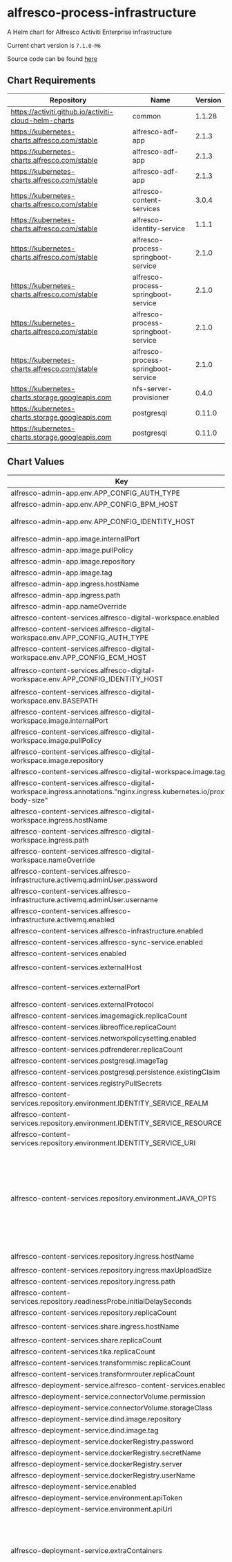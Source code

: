 alfresco-process-infrastructure
===============================
A Helm chart for Alfresco Activiti Enterprise infrastructure

Current chart version is `7.1.0-M6`

Source code can be found [here](https://github.com/Alfresco/alfresco-process-infrastructure)

## Chart Requirements

| Repository | Name | Version |
|------------|------|---------|
| https://activiti.github.io/activiti-cloud-helm-charts | common | 1.1.28 |
| https://kubernetes-charts.alfresco.com/stable | alfresco-adf-app | 2.1.3 |
| https://kubernetes-charts.alfresco.com/stable | alfresco-adf-app | 2.1.3 |
| https://kubernetes-charts.alfresco.com/stable | alfresco-adf-app | 2.1.3 |
| https://kubernetes-charts.alfresco.com/stable | alfresco-content-services | 3.0.4 |
| https://kubernetes-charts.alfresco.com/stable | alfresco-identity-service | 1.1.1 |
| https://kubernetes-charts.alfresco.com/stable | alfresco-process-springboot-service | 2.1.0 |
| https://kubernetes-charts.alfresco.com/stable | alfresco-process-springboot-service | 2.1.0 |
| https://kubernetes-charts.alfresco.com/stable | alfresco-process-springboot-service | 2.1.0 |
| https://kubernetes-charts.alfresco.com/stable | alfresco-process-springboot-service | 2.1.0 |
| https://kubernetes-charts.storage.googleapis.com | nfs-server-provisioner | 0.4.0 |
| https://kubernetes-charts.storage.googleapis.com | postgresql | 0.11.0 |
| https://kubernetes-charts.storage.googleapis.com | postgresql | 0.11.0 |

## Chart Values

| Key | Type | Default | Description |
|-----|------|---------|-------------|
| alfresco-admin-app.env.APP_CONFIG_AUTH_TYPE | string | `"OAUTH"` |  |
| alfresco-admin-app.env.APP_CONFIG_BPM_HOST | string | `"{{ include \"common.gateway-url\" . }}"` |  |
| alfresco-admin-app.env.APP_CONFIG_IDENTITY_HOST | string | `"{{ include \"common.keycloak-url\" . }}/admin/realms/{{ include \"common.keycloak-realm\" . }}"` |  |
| alfresco-admin-app.image.internalPort | int | `8080` |  |
| alfresco-admin-app.image.pullPolicy | string | `"IfNotPresent"` |  |
| alfresco-admin-app.image.repository | string | `"quay.io/alfresco/alfresco-admin-app"` |  |
| alfresco-admin-app.image.tag | string | `"7.1.0.M6"` |  |
| alfresco-admin-app.ingress.hostName | string | `nil` |  |
| alfresco-admin-app.ingress.path | string | `"/admin"` |  |
| alfresco-admin-app.nameOverride | string | `"alfresco-admin-app"` |  |
| alfresco-content-services.alfresco-digital-workspace.enabled | bool | `false` |  |
| alfresco-content-services.alfresco-digital-workspace.env.APP_CONFIG_AUTH_TYPE | string | `"OAUTH"` |  |
| alfresco-content-services.alfresco-digital-workspace.env.APP_CONFIG_ECM_HOST | string | `"{{ include \"alfresco-process-infrastructure.acs-url\" . }}"` |  |
| alfresco-content-services.alfresco-digital-workspace.env.APP_CONFIG_IDENTITY_HOST | string | `"{{ include \"common.keycloak-url\" . }}/admin/realms/{{ include \"common.keycloak-realm\" . }}"` |  |
| alfresco-content-services.alfresco-digital-workspace.env.BASEPATH | string | `"{{ .Values.ingress.path }}/"` |  |
| alfresco-content-services.alfresco-digital-workspace.image.internalPort | int | `8080` |  |
| alfresco-content-services.alfresco-digital-workspace.image.pullPolicy | string | `"IfNotPresent"` |  |
| alfresco-content-services.alfresco-digital-workspace.image.repository | string | `"quay.io/alfresco/alfresco-digital-workspace"` |  |
| alfresco-content-services.alfresco-digital-workspace.image.tag | string | `"1.3.0"` |  |
| alfresco-content-services.alfresco-digital-workspace.ingress.annotations."nginx.ingress.kubernetes.io/proxy-body-size" | string | `"500m"` |  |
| alfresco-content-services.alfresco-digital-workspace.ingress.hostName | string | `"{{ include \"alfresco-process-infrastructure.acs-host\" . }}"` |  |
| alfresco-content-services.alfresco-digital-workspace.ingress.path | string | `"/workspace"` |  |
| alfresco-content-services.alfresco-digital-workspace.nameOverride | string | `"alfresco-digital-workspace"` |  |
| alfresco-content-services.alfresco-infrastructure.activemq.adminUser.password | string | `"admin"` |  |
| alfresco-content-services.alfresco-infrastructure.activemq.adminUser.username | string | `"admin"` |  |
| alfresco-content-services.alfresco-infrastructure.activemq.enabled | bool | `true` |  |
| alfresco-content-services.alfresco-infrastructure.enabled | bool | `false` |  |
| alfresco-content-services.alfresco-sync-service.enabled | bool | `false` |  |
| alfresco-content-services.enabled | bool | `false` |  |
| alfresco-content-services.externalHost | string | `"{{ template \"alfresco-process-infrastructure.acs-host\" . }}"` |  |
| alfresco-content-services.externalPort | string | `"{{ if eq \"true\" (toString .Values.global.gateway.http) }}80{{ else }}443{{ end }}"` |  |
| alfresco-content-services.externalProtocol | string | `"{{ template \"common.gateway-proto\" . }}"` |  |
| alfresco-content-services.imagemagick.replicaCount | int | `1` |  |
| alfresco-content-services.libreoffice.replicaCount | int | `1` |  |
| alfresco-content-services.networkpolicysetting.enabled | bool | `false` |  |
| alfresco-content-services.pdfrenderer.replicaCount | int | `1` |  |
| alfresco-content-services.postgresql.imageTag | string | `"11.3"` |  |
| alfresco-content-services.postgresql.persistence.existingClaim | string | `nil` |  |
| alfresco-content-services.registryPullSecrets | string | `"quay-registry-secret"` |  |
| alfresco-content-services.repository.environment.IDENTITY_SERVICE_REALM | string | `"alfresco"` |  |
| alfresco-content-services.repository.environment.IDENTITY_SERVICE_RESOURCE | string | `"activiti"` |  |
| alfresco-content-services.repository.environment.IDENTITY_SERVICE_URI | string | `"{{ template \"alfresco-process-infrastructure.keycloak-url\" . }}"` |  |
| alfresco-content-services.repository.environment.JAVA_OPTS | string | `" -Dsolr.base.url=/solr -Dsolr.secureComms=none -Dindex.subsystem.name=solr6 -Dalfresco.cluster.enabled=true -Ddeployment.method=HELM_CHART -Xms1800M -Xmx1800M -Dauthentication.chain=identity-service1:identity-service,alfrescoNtlm1:alfrescoNtlm -Didentity-service.enable-basic-auth=true -Didentity-service.authentication.validation.failure.silent=false -Didentity-service.auth-server-url=\"$IDENTITY_SERVICE_URI\" -Didentity-service.realm=\"$IDENTITY_SERVICE_REALM\" -Didentity-service.resource=\"$IDENTITY_SERVICE_RESOURCE\" -Dlocal.transform.service.enabled=false -Dtransform.service.enabled=false "` |  |
| alfresco-content-services.repository.ingress.hostName | string | `"{{ template \"alfresco-process-infrastructure.acs-host\" . }}"` |  |
| alfresco-content-services.repository.ingress.maxUploadSize | string | `"500m"` |  |
| alfresco-content-services.repository.ingress.path | string | `"/alfresco"` |  |
| alfresco-content-services.repository.readinessProbe.initialDelaySeconds | int | `140` |  |
| alfresco-content-services.repository.replicaCount | int | `1` |  |
| alfresco-content-services.share.ingress.hostName | string | `"{{ template \"alfresco-process-infrastructure.acs-host\" . }}"` |  |
| alfresco-content-services.share.replicaCount | int | `1` |  |
| alfresco-content-services.tika.replicaCount | int | `1` |  |
| alfresco-content-services.transformmisc.replicaCount | int | `1` |  |
| alfresco-content-services.transformrouter.replicaCount | int | `1` |  |
| alfresco-deployment-service.alfresco-content-services.enabled | bool | `false` |  |
| alfresco-deployment-service.connectorVolume.permission | string | `""` |  |
| alfresco-deployment-service.connectorVolume.storageClass | string | `""` |  |
| alfresco-deployment-service.dind.image.repository | string | `"docker"` |  |
| alfresco-deployment-service.dind.image.tag | string | `"18.06.1-dind"` |  |
| alfresco-deployment-service.dockerRegistry.password | string | `""` |  |
| alfresco-deployment-service.dockerRegistry.secretName | string | `"aps2-registry-secret"` |  |
| alfresco-deployment-service.dockerRegistry.server | string | `""` |  |
| alfresco-deployment-service.dockerRegistry.userName | string | `""` |  |
| alfresco-deployment-service.enabled | bool | `true` |  |
| alfresco-deployment-service.environment.apiToken | string | `""` |  |
| alfresco-deployment-service.environment.apiUrl | string | `""` |  |
| alfresco-deployment-service.extraContainers | string | `"- name: dind\n  image: \"{{ .Values.dind.image.repository }}:{{ .Values.dind.image.tag }}\"\n  imagePullPolicy: IfNotPresent\n  securityContext:\n    privileged: true\n  tty: true\n  env:\n  - name: DOCKER_HOST\n    value: tcp://localhost:2375\n  resources:\n    requests:\n      cpu: 1\n      memory: 1024Mi\n    limits:\n      cpu: 2\n      memory: 2048Mi\n  volumeMounts:\n  - mountPath: /var/lib/docker\n    name: docker-daemon\n"` |  |
| alfresco-deployment-service.extraEnv | string | `"- name: DOCKER_HOST\n  value: tcp://localhost:2375\n- name: SERVER_PORT\n  value: \"8080\"\n- name: SERVER_SERVLET_CONTEXTPATH\n  value: \"{{ .Values.ingress.path }}\"\n- name: SERVER_USEFORWARDHEADERS\n  value: \"true\"\n- name: SERVER_TOMCAT_INTERNALPROXIES\n  value: \".*\"\n- name: MANAGEMENT_ENDPOINTS_WEB_EXPOSURE_INCLUDE\n  value: \"*\"\n- name: KEYCLOAK_AUTH_SERVER_URL\n  value: '{{ include \"common.keycloak-url\" . }}'\n- name: DOCKER_REGISTRY_SERVER\n  value: \"{{ .Values.dockerRegistry.server }}\"\n- name: DOCKER_REGISTRY_USERNAME\n  value: \"{{ .Values.dockerRegistry.userName }}\"\n- name: DOCKER_REGISTRY_PASSWORD\n  value: '{{ .Values.dockerRegistry.password }}'\n- name: DOCKER_REGISTRY_SECRET_NAME\n  value: \"{{ .Values.dockerRegistry.secretName }}\"\n- name: DOCKER_REGISTRY_IMAGE_TAG\n  value: \"develop\"\n- name: CONTENT_SERVICE_BASE_URL\n  value: '{{ template \"alfresco-process-infrastructure.acs-url\" . }}'\n- name: CONTENT_SERVICE_ENABLED\n  value: '{{ index .Values \"alfresco-content-services\" \"enabled\" }}'\n- name: MODELING_URL\n  value: '{{ include \"common.gateway-url\" . }}/modeling-service'\n- name: ENVIRONMENT_HOST_URL\n  value: '{{ include \"common.gateway-url\" . }}'\n- name: ENVIRONMENT_API_URL\n  value: \"{{ .Values.environment.apiUrl }}\"\n- name: ENVIRONMENT_API_TOKEN\n  value: \"{{ .Values.environment.apiToken }}\"\n- name: CONNECTOR_VOLUME_STORAGE_CLASS\n  value: \"{{ .Values.connectorVolume.storageClass }}\"\n- name: CONNECTOR_VOLUME_PERMISSION\n  value: \"{{ .Values.connectorVolume.permission }}\"\n"` |  |
| alfresco-deployment-service.extraInit.image.repository | string | `"bitnami/minideb-extras"` |  |
| alfresco-deployment-service.extraInit.image.tag | string | `"stretch"` |  |
| alfresco-deployment-service.extraInitContainers | string | `"{{- if index .Values \"alfresco-content-services\" \"enabled\" -}}\n- name: wait-for-acs\n  image: \"{{ .Values.init.image.repository }}:{{ .Values.init.image.tag }}\"\n  imagePullPolicy: IfNotPresent\n  command:\n    - sh\n    - -c\n    - |\n      until printf \".\" \u0026\u0026 nc -z -w 2 {{ .Release.Name }}-alfresco-cs-repository 80; do\n          sleep 2;\n      done;\n\n      echo 'ACS OK ✓'\n- name: init-acs\n  image: \"{{ .Values.extraInit.image.repository }}:{{ .Values.extraInit.image.tag }}\"\n  command: [\"/bin/bash\"]\n  args:\n    - -c\n    - /tmp/init/setup_acs.sh\n  env:\n    - name: \"GATEWAY_URL\"\n      value: {{ template \"alfresco-process-infrastructure.acs-url\" . }}\n  volumeMounts:\n    - name: config\n      mountPath: /tmp/init\n{{- end -}}\n"` |  |
| alfresco-deployment-service.extraVolumeMounts | string | `"- name: license\n  mountPath: \"/root/.activiti/enterprise-license/\"\n  readOnly: true\n"` |  |
| alfresco-deployment-service.extraVolumes | string | `"- name: config\n  configMap:\n    name: {{ .Release.Name }}-deployment-config\n    defaultMode: 0744\n- name: docker-daemon\n  emptyDir: {}\n- name: license\n  secret:\n    secretName: licenseaps\n"` |  |
| alfresco-deployment-service.image.pullPolicy | string | `"Always"` |  |
| alfresco-deployment-service.image.repository | string | `"quay.io/alfresco/alfresco-deployment-service"` |  |
| alfresco-deployment-service.image.tag | string | `"develop"` |  |
| alfresco-deployment-service.ingress.enabled | bool | `true` |  |
| alfresco-deployment-service.ingress.path | string | `"/deployment-service"` |  |
| alfresco-deployment-service.postgres.enabled | bool | `true` |  |
| alfresco-deployment-service.postgres.name | string | `"postgresql-ads"` |  |
| alfresco-deployment-service.postgres.password | string | `"alfresco"` |  |
| alfresco-deployment-service.postgres.username | string | `"alfresco"` |  |
| alfresco-deployment-service.probePath | string | `"{{ .Values.ingress.path }}/actuator/health"` |  |
| alfresco-deployment-service.rabbitmq.enabled | bool | `false` |  |
| alfresco-deployment-service.rbac.create | bool | `false` |  |
| alfresco-deployment-service.serviceAccount.create | bool | `false` |  |
| alfresco-digital-workspace.enabled | bool | `false` |  |
| alfresco-digital-workspace.env.APP_CONFIG_AUTH_TYPE | string | `"OAUTH"` |  |
| alfresco-digital-workspace.env.APP_CONFIG_ECM_HOST | string | `"{{ include \"alfresco-process-infrastructure.acs-url\" . }}"` |  |
| alfresco-digital-workspace.env.APP_CONFIG_IDENTITY_HOST | string | `"{{ include \"common.keycloak-url\" . }}/admin/realms/{{ include \"common.keycloak-realm\" . }}"` |  |
| alfresco-digital-workspace.env.BASEPATH | string | `"{{ .Values.ingress.path }}/"` |  |
| alfresco-digital-workspace.image.internalPort | int | `8080` |  |
| alfresco-digital-workspace.image.pullPolicy | string | `"IfNotPresent"` |  |
| alfresco-digital-workspace.image.repository | string | `"quay.io/alfresco/alfresco-digital-workspace"` |  |
| alfresco-digital-workspace.image.tag | string | `"1.3.0"` |  |
| alfresco-digital-workspace.ingress.annotations."nginx.ingress.kubernetes.io/proxy-body-size" | string | `"500m"` |  |
| alfresco-digital-workspace.ingress.hostName | string | `"{{ include \"alfresco-process-infrastructure.acs-host\" . }}"` |  |
| alfresco-digital-workspace.ingress.path | string | `"/workspace"` |  |
| alfresco-digital-workspace.nameOverride | string | `"alfresco-digital-workspace"` |  |
| alfresco-dmn-simulation-service.extraEnv | string | `"- name: SERVER_PORT\n  value: \"8080\"\n- name: SERVER_SERVLET_CONTEXTPATH\n  value: \"{{ .Values.ingress.path }}\"\n- name: SERVER_USEFORWARDHEADERS\n  value: \"true\"\n- name: SERVER_TOMCAT_INTERNALPROXIES\n  value: \".*\"\n- name: MANAGEMENT_ENDPOINTS_WEB_EXPOSURE_INCLUDE\n  value: \"*\"\n"` |  |
| alfresco-dmn-simulation-service.extraVolumeMounts | string | `"- name: license\n  mountPath: \"/root/.activiti/enterprise-license/\"\n  readOnly: true\n"` |  |
| alfresco-dmn-simulation-service.extraVolumes | string | `"- name: license\n  secret:\n    secretName: licenseaps\n"` |  |
| alfresco-dmn-simulation-service.image.pullPolicy | string | `"IfNotPresent"` |  |
| alfresco-dmn-simulation-service.image.repository | string | `"quay.io/alfresco/alfresco-dmn-simulation-service"` |  |
| alfresco-dmn-simulation-service.image.tag | string | `"develop"` |  |
| alfresco-dmn-simulation-service.ingress.enabled | bool | `true` |  |
| alfresco-dmn-simulation-service.ingress.path | string | `"/dmn-service"` |  |
| alfresco-dmn-simulation-service.nameOverride | string | `"alfresco-dmn-simulation-service"` |  |
| alfresco-dmn-simulation-service.probePath | string | `"{{ .Values.ingress.path }}/actuator/health"` |  |
| alfresco-dmn-simulation-service.rbac.create | bool | `false` |  |
| alfresco-dmn-simulation-service.serviceAccount.create | bool | `false` |  |
| alfresco-identity-service.ingress.annotations."nginx.ingress.kubernetes.io/enable-cors" | string | `"false"` |  |
| alfresco-identity-service.ingress.enabled | bool | `true` |  |
| alfresco-infrastructure.activemq.enabled | bool | `false` |  |
| alfresco-infrastructure.alfresco-event-gateway.enabled | bool | `false` |  |
| alfresco-infrastructure.alfresco-identity-service.enabled | bool | `true` |  |
| alfresco-infrastructure.alfresco-identity-service.ingress.enabled | bool | `false` |  |
| alfresco-infrastructure.alfresco-identity-service.keycloak.keycloak.extraArgs | string | `"-Dkeycloak.import=/realm/alfresco-aps-realm.json"` |  |
| alfresco-infrastructure.alfresco-identity-service.keycloak.keycloak.extraEnv | string | `"- name: PROXY_ADDRESS_FORWARDING\n  value: \"true\"\n"` |  |
| alfresco-infrastructure.alfresco-identity-service.keycloak.keycloak.service.port | int | `80` |  |
| alfresco-infrastructure.alfresco-identity-service.keycloak.postgresql.imageTag | string | `"11.3"` |  |
| alfresco-infrastructure.alfresco-identity-service.keycloak.postgresql.persistence.existingClaim | string | `nil` |  |
| alfresco-infrastructure.alfresco-identity-service.realm.alfresco.client.redirectUris[0] | string | `"*"` |  |
| alfresco-infrastructure.alfresco-identity-service.realm.alfresco.client.webOrigins[0] | string | `"*"` |  |
| alfresco-infrastructure.enabled | bool | `true` |  |
| alfresco-infrastructure.nginx-ingress.controller.scope.enabled | bool | `false` |  |
| alfresco-infrastructure.nginx-ingress.enabled | bool | `false` |  |
| alfresco-infrastructure.persistence.enabled | bool | `false` |  |
| alfresco-modeling-app.env.APP_CONFIG_AUTH_TYPE | string | `"OAUTH"` |  |
| alfresco-modeling-app.env.APP_CONFIG_BPM_HOST | string | `"{{ include \"common.gateway-url\" . }}"` |  |
| alfresco-modeling-app.env.APP_CONFIG_ECM_HOST | string | `"{{ include \"common.gateway-url\" . }}"` |  |
| alfresco-modeling-app.env.APP_CONFIG_IDENTITY_HOST | string | `"{{ include \"common.keycloak-url\" . }}/admin/realms/{{ include \"common.keycloak-realm\" . }}"` |  |
| alfresco-modeling-app.env.APP_CONFIG_OAUTH2_SILENT_LOGIN | string | `"true"` |  |
| alfresco-modeling-app.image.pullPolicy | string | `"IfNotPresent"` |  |
| alfresco-modeling-app.image.repository | string | `"quay.io/alfresco/alfresco-modeling-app"` |  |
| alfresco-modeling-app.image.tag | string | `"7.1.0.M6"` |  |
| alfresco-modeling-app.ingress.path | string | `"/modeling"` |  |
| alfresco-modeling-app.nameOverride | string | `"alfresco-modeling-app"` |  |
| alfresco-modeling-service.extraEnv | string | `"- name: SERVER_PORT\n  value: \"8080\"\n- name: SERVER_SERVLET_CONTEXTPATH\n  value: \"{{ .Values.ingress.path }}\"\n- name: SERVER_USEFORWARDHEADERS\n  value: \"true\"\n- name: SERVER_TOMCAT_INTERNALPROXIES\n  value: \".*\"\n- name: MANAGEMENT_ENDPOINTS_WEB_EXPOSURE_INCLUDE\n  value: \"*\"\n"` |  |
| alfresco-modeling-service.extraVolumeMounts | string | `"- name: license\n  mountPath: \"/root/.activiti/enterprise-license/\"\n  readOnly: true\n"` |  |
| alfresco-modeling-service.extraVolumes | string | `"- name: license\n  secret:\n    secretName: licenseaps\n"` |  |
| alfresco-modeling-service.image.pullPolicy | string | `"Always"` |  |
| alfresco-modeling-service.image.repository | string | `"quay.io/alfresco/alfresco-modeling-service"` |  |
| alfresco-modeling-service.image.tag | string | `"develop"` |  |
| alfresco-modeling-service.ingress.enabled | bool | `true` |  |
| alfresco-modeling-service.ingress.path | string | `"/modeling-service"` |  |
| alfresco-modeling-service.nameOverride | string | `"alfresco-modeling-service"` |  |
| alfresco-modeling-service.postgres.enabled | bool | `true` |  |
| alfresco-modeling-service.postgres.name | string | `"postgresql-ams"` |  |
| alfresco-modeling-service.postgres.password | string | `"alfresco"` |  |
| alfresco-modeling-service.postgres.username | string | `"alfresco"` |  |
| alfresco-modeling-service.probePath | string | `"{{ .Values.ingress.path }}/actuator/health"` |  |
| alfresco-modeling-service.rbac.create | bool | `false` |  |
| alfresco-modeling-service.serviceAccount.create | bool | `false` |  |
| alfresco-script-model-runtime.content.client.id | string | `""` |  |
| alfresco-script-model-runtime.content.client.secret | string | `""` |  |
| alfresco-script-model-runtime.content.service.path | string | `"alfresco"` |  |
| alfresco-script-model-runtime.extraEnv | string | `"- name: SERVER_PORT\n  value: \"8080\"\n- name: SERVER_SERVLET_CONTEXTPATH\n  value: \"{{ .Values.ingress.path }}\"\n- name: SERVER_USEFORWARDHEADERS\n  value: \"true\"\n- name: SERVER_TOMCAT_INTERNALPROXIES\n  value: \".*\"\n- name: MANAGEMENT_ENDPOINTS_WEB_EXPOSURE_INCLUDE\n  value: \"*\"\n- name: ACT_KEYCLOAK_URL\n  value: '{{ include \"common.keycloak-url\" . }}'\n- name: CONTENT_CLIENT_ID\n  value: \"{{ .Values.content.client.id }}\"\n- name: CONTENT_CLIENT_SECRET\n  value: \"{{ .Values.content.client.secret }}\"\n- name: CONTENT_SERVICE_URL\n  value: '{{ template \"alfresco-process-infrastructure.acs-url\" . }}'\n- name: CONTENT_SERVICE_PATH\n  value: \"{{ .Values.content.service.path }}\"\n"` |  |
| alfresco-script-model-runtime.extraVolumeMounts | string | `"- name: license\n  mountPath: \"/root/.activiti/enterprise-license/\"\n  readOnly: true\n"` |  |
| alfresco-script-model-runtime.extraVolumes | string | `"- name: license\n  secret:\n    secretName: licenseaps\n"` |  |
| alfresco-script-model-runtime.image.pullPolicy | string | `"IfNotPresent"` |  |
| alfresco-script-model-runtime.image.repository | string | `"quay.io/alfresco/alfresco-script-model-runtime"` |  |
| alfresco-script-model-runtime.image.tag | string | `"develop"` |  |
| alfresco-script-model-runtime.ingress.enabled | bool | `true` |  |
| alfresco-script-model-runtime.ingress.path | string | `"/script-service"` |  |
| alfresco-script-model-runtime.nameOverride | string | `"alfresco-script-model-runtime"` |  |
| alfresco-script-model-runtime.probePath | string | `"{{ .Values.ingress.path }}/actuator/health"` |  |
| alfresco-script-model-runtime.rbac.create | bool | `false` |  |
| alfresco-script-model-runtime.serviceAccount.create | bool | `false` |  |
| alfresco-sync-service.enabled | bool | `false` |  |
| global.acs.host | string | `"{{ template \"common.gateway-host\" . }}"` |  |
| global.gateway.annotations | object | `{}` |  |
| global.gateway.domain | string | `"REPLACEME"` |  |
| global.gateway.host | string | `"gateway.{{ template \"common.gateway-domain\" . }}"` |  |
| global.gateway.http | string | `"false"` |  |
| global.gateway.tlsacme | string | `"false"` |  |
| global.keycloak.client | string | `"activiti"` |  |
| global.keycloak.host | string | `"identity.{{ template \"common.gateway-domain\" . }}"` |  |
| global.keycloak.realm | string | `"alfresco"` |  |
| global.keycloak.resource | string | `"activiti"` |  |
| global.keycloak.url | string | `""` |  |
| global.registryPullSecrets[0] | string | `"quay-registry-secret"` |  |
| nfs-server-provisioner.enabled | bool | `false` |  |
| nfs-server-provisioner.persistence.enabled | bool | `true` |  |
| nfs-server-provisioner.persistence.size | string | `"200Gi"` |  |
| nfs-server-provisioner.persistence.storageClass | string | `nil` |  |
| nfs-server-provisioner.storageClass.defaultClass | bool | `false` |  |
| persistence.baseSize | string | `"100Gi"` |  |
| persistence.name | string | `"{{ index .Values \"alfresco-content-services\" \"persistence\" \"existingClaim\" }}"` |  |
| persistence.storageClass.accessModes[0] | string | `"ReadWriteMany"` |  |
| persistence.storageClass.name | string | `"{{ index .Values \"nfs-server-provisioner\" \"storageClass\" \"name\" }}"` |  |
| postgresql-ads.imageTag | string | `"11.3"` |  |
| postgresql-ads.postgresConfig.log_min_messages | string | `"LOG"` |  |
| postgresql-ads.postgresConfig.max_connections | int | `300` |  |
| postgresql-ads.postgresPassword | string | `"alfresco"` |  |
| postgresql-ads.postgresUser | string | `"alfresco"` |  |
| postgresql-ads.resources.limits.memory | string | `"1500Mi"` |  |
| postgresql-ads.resources.requests.memory | string | `"1500Mi"` |  |
| postgresql-ams.imageTag | string | `"11.3"` |  |
| postgresql-ams.postgresConfig.log_min_messages | string | `"LOG"` |  |
| postgresql-ams.postgresConfig.max_connections | int | `300` |  |
| postgresql-ams.postgresPassword | string | `"alfresco"` |  |
| postgresql-ams.postgresUser | string | `"alfresco"` |  |
| postgresql-ams.resources.limits.memory | string | `"1500Mi"` |  |
| postgresql-ams.resources.requests.memory | string | `"1500Mi"` |  |
